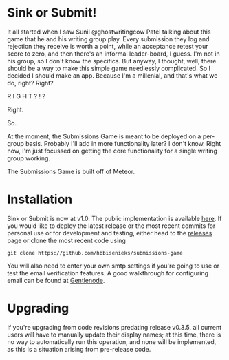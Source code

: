 # Sink or Submit!

It all started when I saw Sunil @ghostwritingcow Patel talking about this game that he and his writing group play.  Every submission they log and rejection they receive is worth a point, while an acceptance retest your score to zero, and then there's an informal leader-board, I guess.  I'm not in his group, so I don't know the specifics.  But anyway, I thought, well, there should be a way to make this simple game needlessly complicated.  So I decided I should make an app.  Because I'm a millenial, and that's what we do, right?  Right?

R I G H T ? ! ?

Right.

So.

At the moment, the Submissions Game is meant to be deployed on a per-group basis.  Probably I'll add in more functionality later?  I don't know.  Right now, I'm just focussed on getting the core functionality for a single writing group working.

The Submissions Game is built off of Meteor.

# Installation

Sink or Submit is now at v1.0. The public implementation is available [here]("http://sinkorsub.meteor.com/"). If you would like to deploy the latest release or the most recent commits for personal use or for development and testing, either head to the [releases]("https://github.com/HBBisenieks/submissions-game/releases") page or clone the most recent code using

    git clone https://github.com/hbbisenieks/submissions-game

You will also need to enter your own smtp settings if you're going to use or test the email verification features. A good walkthrough for configuring email can be found at [Gentlenode]("https://gentlenode.com/journal/meteor-20-verify-an-email-with-meteor-accounts/42").

# Upgrading

If you're upgrading from code revisions predating release v0.3.5, all current users will have to manually update their display names; at this time, there is no way to automatically run this operation, and none will be implemented, as this is a situation arising from pre-release code.
